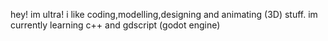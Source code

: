 hey! im ultra!
i like coding,modelling,designing and animating (3D) stuff.
im currently learning c++ and gdscript (godot engine)
